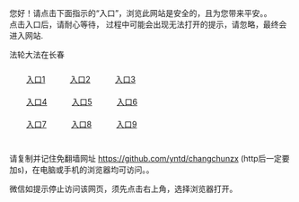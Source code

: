 您好！请点击下面指示的“入口”，浏览此网站是安全的，且为您带来平安。。 <br/>
点击入口后，请耐心等待， 过程中可能会出现无法打开的提示，请忽略，最终会进入网站. </br>

法轮大法在长春<br/>
<div style="padding:10px"><a style="margin:20px" target="_blank" href="https://d2kl1zlz94tv31.cloudfront.net/2Qpsp?uhgmxbah" id="ccLink1" rel="nofollow">入口1</a> <a target="_blank" style="margin:20px" href="https://d1xj8jb87v0ks2.cloudfront.net/2Qpsp?hgexyj" id="ccLink2" rel="nofollow">入口2</a> <a style="margin:20px" target="_blank" href="https://d1bhlr7jw7nbw9.cloudfront.net/2Qpsp?eifipbx" id="ccLink3" rel="nofollow">入口3</a></div>

<div style="padding:10px" ><a style="margin:20px" target="_blank" href="https://d2kl1zlz94tv31.cloudfront.net/2Qpsp?uhgmxbah" id="ccLink4" rel="nofollow">入口4</a> <a style="margin:20px" href="https://d1xj8jb87v0ks2.cloudfront.net/2Qpsp?hgexyj" target="_blank" id="ccLink5" rel="nofollow">入口5</a> <a style="margin:20px" href="https://d1bhlr7jw7nbw9.cloudfront.net/2Qpsp?eifipbx" target="_blank" id="ccLink6" rel="nofollow">入口6</a></div>

<div style="padding:10px"><a style="margin:20px" target="_blank" href="https://d2kl1zlz94tv31.cloudfront.net/2Qpsp?uhgmxbah" id="ccLink7" rel="nofollow">入口7</a> <a style="margin:20px" href="https://d1xj8jb87v0ks2.cloudfront.net/2Qpsp?hgexyj" target="_blank" id="ccLink8" rel="nofollow">入口8</a> <a style="margin:20px" target="_blank" href="https://d1bhlr7jw7nbw9.cloudfront.net/2Qpsp?eifipbx" id="ccLink9" rel="nofollow">入口9</a></div>

<br/>



请复制并记住免翻墙网址 https://github.com/yntd/changchunzx (http后一定要加s)，在电脑或手机的浏览器均可访问。。<br/>

微信如提示停止访问该网页，须先点击右上角，选择浏览器打开。

